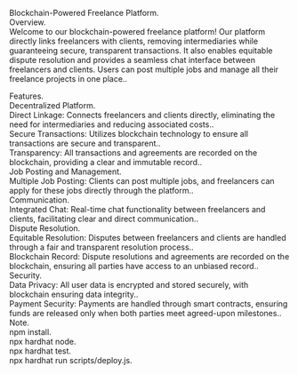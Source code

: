 Blockchain-Powered Freelance Platform.<br>
Overview.<br>
Welcome to our blockchain-powered freelance platform! Our platform directly links freelancers with clients, removing intermediaries while guaranteeing secure, transparent transactions. It also enables equitable dispute resolution and provides a seamless chat interface between freelancers and clients. Users can post multiple jobs and manage all their freelance projects in one place..<br>

Features.<br>
Decentralized Platform.<br>
Direct Linkage: Connects freelancers and clients directly, eliminating the need for intermediaries and reducing associated costs..<br>
Secure Transactions: Utilizes blockchain technology to ensure all transactions are secure and transparent..<br>
Transparency: All transactions and agreements are recorded on the blockchain, providing a clear and immutable record..<br>
Job Posting and Management.<br>
Multiple Job Posting: Clients can post multiple jobs, and freelancers can apply for these jobs directly through the platform..<br>
Communication.<br>
Integrated Chat: Real-time chat functionality between freelancers and clients, facilitating clear and direct communication..<br>
Dispute Resolution.<br>
Equitable Resolution: Disputes between freelancers and clients are handled through a fair and transparent resolution process..<br>
Blockchain Record: Dispute resolutions and agreements are recorded on the blockchain, ensuring all parties have access to an unbiased record..<br>
Security.<br>
Data Privacy: All user data is encrypted and stored securely, with blockchain ensuring data integrity..<br>
Payment Security: Payments are handled through smart contracts, ensuring funds are released only when both parties meet agreed-upon milestones..<br>
Note.<br>
npm install.<br>
npx hardhat node.<br>
npx hardhat test.<br>
npx hardhat run scripts/deploy.js.<br>

